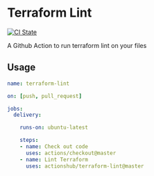 # Terraform Lint

[![CI State](https://github.com/actionshub/terraform-lint/workflows/release/badge.svg)](https://github.com/actionshub/terraform-lint)

A Github Action to run terraform lint on your files

## Usage

```yaml
name: terraform-lint

on: [push, pull_request]

jobs:
  delivery:

    runs-on: ubuntu-latest

    steps:
    - name: Check out code
      uses: actions/checkout@master
    - name: Lint Terraform
      uses: actionshub/terraform-lint@master
```
